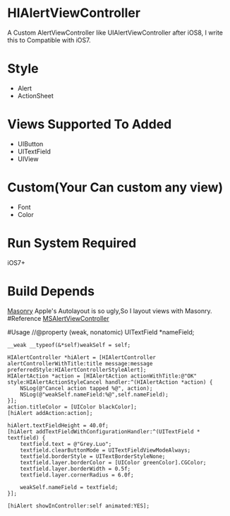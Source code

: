 # HIAlertViewController
A Custom AlertViewController like UIAlertViewController after iOS8, I write this to Compatible with iOS7.

# Style
+  Alert
+  ActionSheet

# Views Supported To Added 
+  UIButton
+  UITextField
+  UIView

# Custom(Your Can custom any view)
+  Font
+  Color

# Run System Required 
iOS7+

# Build Depends
[Masonry](https://github.com/SnapKit/Masonry)
Apple's Autolayout is so ugly,So I layout views with Masonry.
#Reference
[MSAlertViewController](https://github.com/szk-atmosphere/MSAlertController)

#Usage
    //@property (weak, nonatomic) UITextField *nameField;

    __weak __typeof(&*self)weakSelf = self;

    HIAlertController *hiAlert = [HIAlertController alertControllerWithTitle:title message:message preferredStyle:HIAlertControllerStyleAlert];
    HIAlertAction *action = [HIAlertAction actionWithTitle:@"OK" style:HIAlertActionStyleCancel handler:^(HIAlertAction *action) {
        NSLog(@"Cancel action tapped %@", action);
        NSLog(@"weakSelf.nameField:%@",self.nameField);
    }];
    action.titleColor = [UIColor blackColor];
    [hiAlert addAction:action];

    hiAlert.textFieldHeight = 40.0f;
    [hiAlert addTextFieldWithConfigurationHandler:^(UITextField * textfield) {
        textfield.text = @"Grey.Luo";
        textfield.clearButtonMode = UITextFieldViewModeAlways;
        textfield.borderStyle = UITextBorderStyleNone;
        textfield.layer.borderColor = [UIColor greenColor].CGColor;
        textfield.layer.borderWidth = 0.5f;
        textfield.layer.cornerRadius = 6.0f;

        weakSelf.nameField = textfield;
    }];

    [hiAlert showInController:self animated:YES];

  

